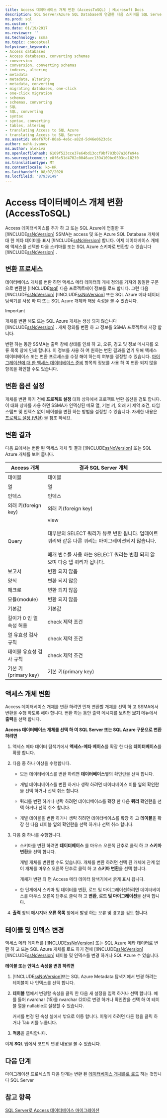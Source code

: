```yaml
---
title: Access 데이터베이스 개체 변환 (AccessToSQL) | Microsoft Docs
description: SQL Server/Azure SQL Database에 연결한 다음 스키마를 SQL Server/SQL Database 스키마로 변환 하 여 데이터베이스 개체에 액세스를 선택 하는 방법을 알아봅니다.
ms.prod: sql
ms.custom: ''
ms.date: 01/19/2017
ms.reviewer: ''
ms.technology: ssma
ms.topic: conceptual
helpviewer_keywords:
- Access databases
- Access databases, converting schemas
- conversion
- conversion, converting schemas
- indexes, altering
- metadata
- metadata, altering
- metadata, converting
- migrating databases, one-click
- one-click migration
- schemas
- schemas, converting
- SQL
- SQL, converting
- syntax
- syntax, converting
- tables, altering
- translating Access to SQL Azure
- translating Access to SQL Server
ms.assetid: e0ef67bf-80a6-4e6c-a82d-5d46e0623c6c
author: nahk-ivanov
ms.author: alexiva
ms.openlocfilehash: 6109f523cce37e64bd13ccf9bf783b07a26fe94e
ms.sourcegitcommit: e8f6c51d4702c0046aec1394109bc0503ca182f0
ms.translationtype: MT
ms.contentlocale: ko-KR
ms.lasthandoff: 08/07/2020
ms.locfileid: "87939149"
---
```

# <a name="converting-access-database-objects-accesstosql"></a>Access 데이터베이스 개체 변환 (AccessToSQL)
Access 데이터베이스를 추가 하 고 또는 SQL Azure에 연결한 후 [!INCLUDE[ssNoVersion](../../includes/ssnoversion-md.md)] SSMA는 access 및 또는 Azure SQL Database 개체에 대 한 메타 데이터를 표시 [!INCLUDE[ssNoVersion](../../includes/ssnoversion-md.md)] 합니다. 이제 데이터베이스 개체에 액세스를 선택한 다음 스키마를 또는 SQL Azure 스키마로 변환할 수 있습니다 [!INCLUDE[ssNoVersion](../../includes/ssnoversion-md.md)] .  
  
## <a name="the-conversion-process"></a>변환 프로세스  
데이터베이스 개체를 변환 하면 액세스 메타 데이터의 개체 정의를 가져와 동일한 구문으로 변환한 [!INCLUDE[tsql](../../includes/tsql-md.md)] 다음 프로젝트에이 정보를 로드 합니다. 그런 다음 [!INCLUDE[ssNoVersion](../../includes/ssnoversion-md.md)] [!INCLUDE[ssNoVersion](../../includes/ssnoversion-md.md)] 또는 SQL Azure 메타 데이터 탐색기를 사용 하 여 또는 SQL Azure 개체와 해당 속성을 볼 수 있습니다.  
  
> [!IMPORTANT]  
> 개체를 변환 해도 또는 SQL Azure 개체는 생성 되지 않습니다 [!INCLUDE[ssNoVersion](../../includes/ssnoversion-md.md)] . 개체 정의를 변환 하 고 정보를 SSMA 프로젝트에 저장 합니다.  
  
변환 하는 동안 SSMA는 출력 창에 상태를 인쇄 하 고, 오류, 경고 및 정보 메시지를 오류 목록 창에 인쇄 합니다. 이 정보를 사용 하 여 원하는 변환 결과를 얻기 위해 액세스 데이터베이스 또는 변환 프로세스를 수정 해야 하는지 여부를 결정할 수 있습니다. [마이그레이션에 대 한 액세스 데이터베이스 준비](preparing-access-databases-for-migration-accesstosql.md) 항목의 정보를 사용 하 여 변환 되지 않을 항목을 확인할 수도 있습니다.  
  
## <a name="setting-conversion-options"></a>변환 옵션 설정  
개체를 변환 하기 전에 **프로젝트 설정** 대화 상자에서 프로젝트 변환 옵션을 검토 합니다. 이 대화 상자를 사용 하면 SSMA가 인덱싱된 메모 열, 기본 키, 외래 키 제약 조건, 타임 스탬프 및 인덱스 없이 테이블을 변환 하는 방법을 설정할 수 있습니다. 자세한 내용은 [프로젝트 설정 (변환)](https://msdn.microsoft.com/bcebc635-c638-4ddb-924c-b9ccfef86388) 을 참조 하세요.  
  
## <a name="conversion-results"></a>변환 결과  
다음 표에서는 변환 된 액세스 개체 및 결과 [!INCLUDE[ssNoVersion](../../includes/ssnoversion-md.md)] 또는 SQL Azure 개체를 보여 줍니다.  
  
|Access 개체|결과 SQL Server 개체|  
|-----------------|-------------------------------|  
|테이블|테이블|  
|열|열|  
|인덱스|인덱스|  
|외래 키(foreign key)|외래 키(foreign key)|  
|Query|view<br /><br />대부분의 SELECT 쿼리가 뷰로 변환 됩니다. 업데이트 쿼리와 같은 다른 쿼리는 마이그레이션되지 않습니다.<br /><br />매개 변수를 사용 하는 SELECT 쿼리는 변환 되지 않으며 다중 탭 쿼리가 됩니다.|  
|보고서|변환 되지 않음|  
|양식|변환 되지 않음|  
|매크로|변환 되지 않음|  
|모듈(module)|변환 되지 않음|  
|기본값|기본값|  
|길이가 0 인 열 속성 허용|check 제약 조건|  
|열 유효성 검사 규칙|check 제약 조건|  
|테이블 유효성 검사 규칙|check 제약 조건|  
|기본 키(primary key)|기본 키(primary key)|  
  
## <a name="converting-access-objects"></a>액세스 개체 변환  
Access 데이터베이스 개체를 변환 하려면 먼저 변환할 개체를 선택 하 고 SSMA에서 변환을 수행 하도록 해야 합니다. 변환 하는 동안 출력 메시지를 보려면 **보기** 메뉴에서 **출력**을 선택 합니다.  
  
**Access 데이터베이스 개체를 선택 하 여 SQL Server 또는 SQL Azure 구문으로 변환 하려면**  
  
1.  액세스 메타 데이터 탐색기에서 **액세스-메타 베이스**를 확장 한 다음 **데이터베이스**를 확장 합니다.  
  
2.  다음 중 하나 이상을 수행합니다.  
  
    -   모든 데이터베이스를 변환 하려면 **데이터베이스**옆의 확인란을 선택 합니다.  
  
    -   개별 데이터베이스를 변환 하거나 생략 하려면 데이터베이스 이름 옆의 확인란을 선택 하거나 선택 취소 합니다.  
  
    -   쿼리를 변환 하거나 생략 하려면 데이터베이스를 확장 한 다음 **쿼리** 확인란을 선택 하거나 선택 취소 합니다.  
  
    -   개별 테이블을 변환 하거나 생략 하려면 데이터베이스를 확장 하 고 **테이블**을 확장 한 다음 테이블 옆의 확인란을 선택 하거나 선택 취소 합니다.  
  
3.  다음 중 하나를 수행합니다.  
  
    -   스키마를 변환 하려면 **데이터베이스** 를 마우스 오른쪽 단추로 클릭 하 고 **스키마 변환**을 선택 합니다.  
  
        개별 개체를 변환할 수도 있습니다. 개체를 변환 하려면 선택 된 개체에 관계 없이 개체를 마우스 오른쪽 단추로 클릭 하 고 **스키마 변환**을 선택 합니다.  
  
        개체가 변환 되 면 Access 메타 데이터 탐색기에서 굵게 표시 됩니다.  
  
    -   한 단계에서 스키마 및 데이터를 변환, 로드 및 마이그레이션하려면 데이터베이스를 마우스 오른쪽 단추로 클릭 하 고 **변환, 로드 및 마이그레이션**을 선택 합니다.  
  
4.  **출력** 창의 메시지와 **오류 목록** 창에서 발생 하는 오류 및 경고를 검토 합니다.  
  
## <a name="altering-tables-and-indexes"></a>테이블 및 인덱스 변경  
액세스 메타 데이터를 [!INCLUDE[ssNoVersion](../../includes/ssnoversion-md.md)] 또는 SQL Azure 메타 데이터로 변환 하 고 또는 SQL Azure 개체를 로드 하기 전에 [!INCLUDE[ssNoVersion](../../includes/ssnoversion-md.md)] [!INCLUDE[ssNoVersion](../../includes/ssnoversion-md.md)] 테이블 및 인덱스를 변경 하거나 SQL Azure 수 있습니다.  
  
**테이블 또는 인덱스 속성을 변경 하려면**  
  
1.  [!INCLUDE[ssNoVersion](../../includes/ssnoversion-md.md)]또는 SQL Azure Metadata 탐색기에서 변경 하려는 테이블이 나 인덱스를 선택 합니다.  
  
2.  **테이블** 탭에서 변경할 속성을 클릭 한 다음 새 설정을 입력 하거나 선택 합니다. 예를 들어 nvarchar (15)를 nvarchar (20)로 변경 하거나 확인란을 선택 하 여 테이블 열을 nullable로 설정할 수 있습니다.  
  
    커서를 변경 된 속성 셀에서 밖으로 이동 합니다. 이렇게 하려면 다른 행을 클릭 하거나 Tab 키를 누릅니다.  
  
3.  **적용**을 클릭합니다.  
  
이제 **SQL** 탭에서 코드의 변경 내용을 볼 수 있습니다.  
  
## <a name="next-steps"></a>다음 단계  
마이그레이션 프로세스의 다음 단계는 변환 된 [데이터베이스 개체를로 로드](loading-converted-database-objects-into-sql-server-accesstosql.md) 하는 것입니다 SQL Server  
  
## <a name="see-also"></a>참고 항목  
[SQL Server로 Access 데이터베이스 마이그레이션](migrating-access-databases-to-sql-server-azure-sql-db-accesstosql.md)  
  
